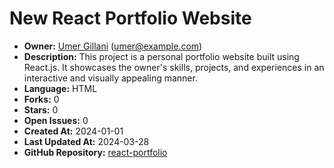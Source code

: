 # New React Portfolio Website

- **Owner:** [Umer Gillani](https://github.com/umergillani36) (umer@example.com)
- **Description:** This project is a personal portfolio website built using React.js. It showcases the owner's skills, projects, and experiences in an interactive and visually appealing manner.
- **Language:** HTML
- **Forks:** 0
- **Stars:** 0
- **Open Issues:** 0
- **Created At:** 2024-01-01
- **Last Updated At:** 2024-03-28
- **GitHub Repository:** [react-portfolio](https://github.com/LuigiClemente/markdown-react-web)
